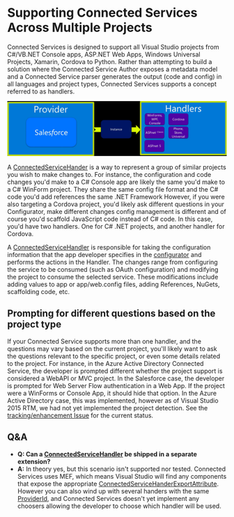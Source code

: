 # Supporting Connected Services Across Multiple Projects #
Connected Services is designed to support all Visual Studio projects from C#/VB.NET Console apps, ASP.NET Web Apps, Windows Universal Projects, Xamarin, Cordova to Python. 
Rather than attempting to build a solution where the Connected Service Author exposes a metadata model and a Connected Service parser generates the output (code and config) in all languages and project types, Connected Services supports a concept referred to as handlers. 

![](./media/CreatingAConnectedServiceExtension/ProviderInstanceHandler.jpg)

A [ConnectedServiceHander](handler) is a way to represent a group of similar projects you wish to make changes to. For instance, the configuration and code changes you'd make to a C# Console app are likely the same you'd make to a C# WinForm project. They share the same config file format and the C# code you'd add references the same .NET Framework However, if you were also targeting a Cordova project, you'd likely ask different questions in your Configurator, make different changes config management is different and of course you'd scaffold JavaScript code instead of C# code. In this case, you'd have two handlers. One for C# .NET projects, and another handler for Cordova. 

A [ConnectedServiceHandler](handler) is responsible for taking the configuration information that the app developer specifies in the [configurator](configurator) and performs the actions in the Handler. The changes range from configuring the service to be consumed (such as OAuth configuration) and modifying the project to consume the selected service. These modifications include adding values to app or app/web.config files, adding References, NuGets, scaffolding code, etc. 

## Prompting for different questions based on the project type ##
If your Connected Service supports more than one handler, and the questions may vary based on the current project, you'll likely want to ask the questions relevant to the specific project, or even some details related to the project. For instance, in the Azure Active Directory Connected Service, the developer is prompted different whether the project support is considered a WebAPI or MVC project. In the Salesforce case, the developer is prompted for Web Server Flow authentication in a Web App. If the project were a WinForms or Console App, it should hide that option. In the Azure Active Directory case, this was implemented, however as of Visual Studio 2015 RTM, we had not yet implemented the project detection.
See the [tracking/enhancement Issue](https://github.com/Microsoft/ConnectedServicesSdkSamples/issues/4) for the current status. 
 
## Q&A ##

- **Q: Can a [ConnectedServiceHandler](handler) be shipped in a separate extension?**
- **A:** In theory yes, but this scenario isn't supported nor tested. Connected Services uses MEF, which means Visual Studio will find any components that expose the appropriate [ConnectedServiceHanderExportAttribute](handlerexportattribute). However you can also wind up with several handers with the same [ProviderId](providerid), and Connected Services doesn't yet implement any choosers allowing the developer to choose which handler will be used.      

[handler]: https://msdn.microsoft.com/library/microsoft.visualstudio.connectedservices.connectedservicehandler.aspx
[configurator]: https://msdn.microsoft.com/library/microsoft.visualstudio.connectedservices.connectedserviceconfigurator.aspx
[handlerexportattribute]: https://msdn.microsoft.com/library/microsoft.visualstudio.connectedservices.connectedservicehandlerexportattribute.aspx
[providerid]: https://msdn.microsoft.com/library/microsoft.visualstudio.connectedservices.connectedserviceproviderexportattribute.providerid.aspx


